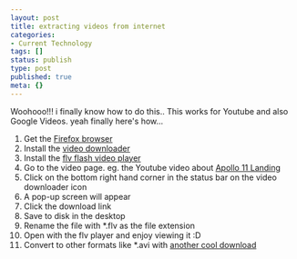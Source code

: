 ```yaml
---
layout: post
title: extracting videos from internet
categories:
- Current Technology
tags: []
status: publish
type: post
published: true
meta: {}
---
```

Woohooo!!! i finally know how to do this.. This works for Youtube and also Google Videos. yeah finally here's how...

1. Get the [Firefox browser](http://www.get-browsers.com/mozilla-firefox/)
2. Install the [video downloader](http://javimoya.com/blog/youtube_en.php)
3. Install the [flv flash video player](http://www.download.com/FLV-Player/3000-2139_4-10467081.html)
4. Go to the video page. eg. the Youtube video about [Apollo 11 Landing](http://www.youtube.com/watch?v=R9XBAxdKVRE)
5. Click on the bottom right hand corner in the status bar on the video downloader icon
6. A pop-up screen will appear
7. Click the download link
8. Save to disk in the desktop
9. Rename the file with \*.flv as the file extension
10. Open with the flv player and enjoy viewing it :D
11. Convert to other formats like \*.avi with [another cool download](http://www.effectmatrix.com/total-video-converter/index.htm)
